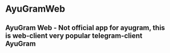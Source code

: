 # AyuGramWeb

<h2>AyuGram Web - Not official app for ayugram, this is web-client very popular telegram-client AyuGram</h2>
